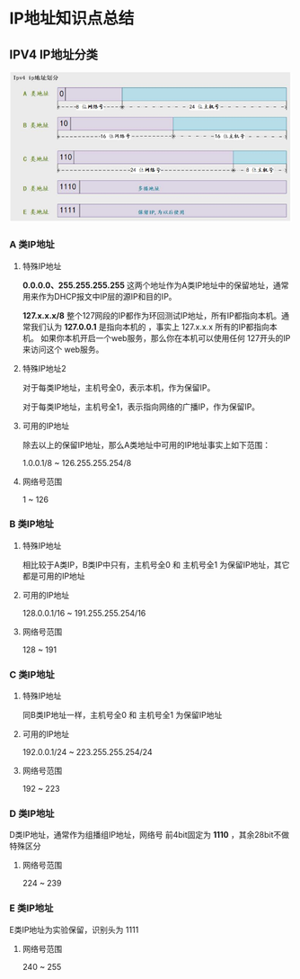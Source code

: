 # IP地址知识点总结

## IPV4 IP地址分类

![IP地址分类](./images/ipaddrs.jpg)


### A 类IP地址

1. 特殊IP地址

    **0.0.0.0、255.255.255.255** 这两个地址作为A类IP地址中的保留地址，通常用来作为DHCP报文中IP层的源IP和目的IP。

    **127.x.x.x/8** 整个127网段的IP都作为环回测试IP地址，所有IP都指向本机。通常我们认为 **127.0.0.1** 是指向本机的
，事实上 127.x.x.x 所有的IP都指向本机。 如果你本机开启一个web服务，那么你在本机可以使用任何 127开头的IP来访问这个
web服务。

2. 特殊IP地址2

    对于每类IP地址，主机号全0，表示本机，作为保留IP。

    对于每类IP地址，主机号全1，表示指向网络的广播IP，作为保留IP。

3. 可用的IP地址

    除去以上的保留IP地址，那么A类地址中可用的IP地址事实上如下范围：

    1.0.0.1/8 ~ 126.255.255.254/8

4. 网络号范围

    1 ~ 126

### B 类IP地址

1. 特殊IP地址
   
   相比较于A类IP，B类IP中只有，主机号全0 和 主机号全1 为保留IP地址，其它都是可用的IP地址

2. 可用的IP地址

    128.0.0.1/16 ~ 191.255.255.254/16

3. 网络号范围

    128 ~ 191

### C 类IP地址

1. 特殊IP地址

    同B类IP地址一样，主机号全0 和 主机号全1 为保留IP地址

2. 可用的IP地址

    192.0.0.1/24 ~ 223.255.255.254/24

3. 网络号范围

    192 ~ 223

### D 类IP地址

D类IP地址，通常作为组播组IP地址，网络号 前4bit固定为 **1110** ，其余28bit不做特殊区分

1. 网络号范围

    224 ~ 239

### E 类IP地址

E类IP地址为实验保留，识别头为 1111 

1. 网络号范围

    240 ~ 255 